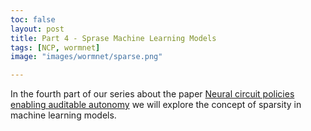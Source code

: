 ```yaml
---
toc: false
layout: post
title: Part 4 - Sprase Machine Learning Models
tags: [NCP, wormnet]
image: "images/wormnet/sparse.png"

---
```


In the fourth part of our series about the paper [Neural circuit policies enabling auditable autonomy](https://rdcu.be/b8sEo) we will explore the concept of sparsity in machine learning models.



